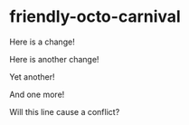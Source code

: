 # friendly-octo-carnival

Here is a change!

Here is another change!

Yet another!

And one more!

Will this line cause a conflict?



